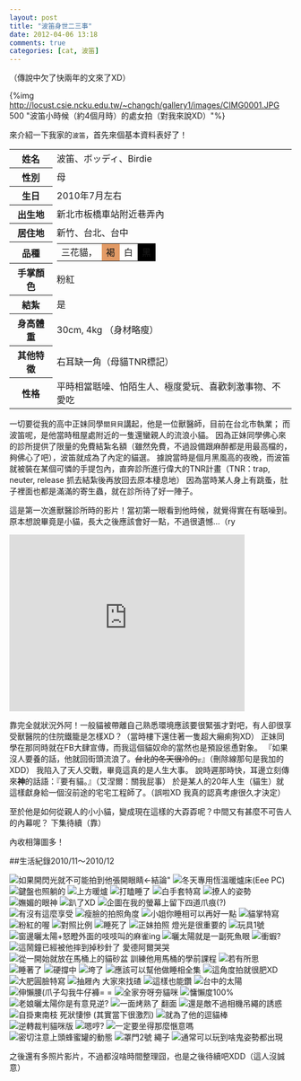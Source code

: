 ```yaml
---
layout: post
title: "波笛身世二三事"
date: 2012-04-06 13:18
comments: true
categories: [cat, 波笛] 
---
```

（傳說中欠了快兩年的文來了XD）

{%img http://locust.csie.ncku.edu.tw/~changch/gallery1/images/CIMG0001.JPG 500 "波笛小時候（約4個月時）的處女拍（對我來說XD）"%}

來介紹一下我家的`波笛`，首先來個基本資料表好了！

<table style="border-spacing: 3px;">
<tr>
	<th>姓名</th>
	<td>波笛、ボッディ、Birdie</td>
</tr>
<tr>
	<th>性別</th>
		<td>母</td>
</tr>
<tr>
	<th>生日</th>
	<td>2010年7月左右</td>
</tr>
<tr>
	<th>出生地</th>
	<td>新北市板橋車站附近巷弄內</td>
</tr>
<tr>
	<th>居住地</th>
	<td>新竹、台北、台中</td>
</tr>
<tr>
	<th>品種</th>
	<td style="line-height: 1;">
		<table style="display:inline-block;border:none;background:none;margin:0;"><tr>
			<td>三花貓，</td>
			<td style="background:rgb(227,155,102);">褐</td>
			<td style="background:white;">白</td>
			<td style="background:black;">黑</td>
		</tr></table>
	</td>
</tr>
<tr><th>手掌顏色</th><td>粉紅</td></tr>
<tr><th>結紮</th><td>是</td></tr>
<tr><th>身高體重</th><td>30cm, 4kg （身材略瘦）</td></tr>
<tr><th>其他特徵</th><td>右耳缺一角（母貓TNR標記）</td></tr>
<tr><th>性格</th><td>平時相當聒噪、怕陌生人、極度愛玩、喜歡刺激事物、不愛吃</td></tr>
</table>

一切要從我的高中正妹同學`關貝貝`講起，他是一位獸醫師，目前在台北市執業；
而波笛呢，是他當時租屋處附近的一隻還蠻親人的流浪小貓。
因為正妹同學佛心來的診所提供了限量的免費結紮名額（雖然免費，不過設備跟麻醉都是用最高檔的，夠佛心了吧），波笛就成為了內定的貓選。
據說當時是個月黑風高的夜晚，而波笛就被裝在某個可憐的手提包內，直奔診所進行偉大的TNR計畫（TNR：trap, neuter, release 抓去結紮後再放回去原本棲息地）
因為當時某人身上有跳蚤，肚子裡面也都是滿滿的寄生蟲，就在診所待了好一陣子。

這是第一次進獸醫診所時的影片！當初第一眼看到他時候，就覺得實在有聒噪到。原本想說畢竟是小貓，長大之後應該會好一點，不過很遺憾…（ry
<iframe width="420" height="315" src="http://www.youtube.com/embed/nNCZwmXw3LI?rel=0" frameborder="0" allowfullscreen></iframe>

靠完全就狀況外阿！一般貓被帶離自己熟悉環境應該要很緊張才對吧，有人卻很享受獸醫院的住院鐵籠是怎樣XD？（當時樓下還住著一隻超大癩痢狗XD）
正妹同學在那同時就在FB大肆宣傳，而我這個貓奴命的當然也是預設慫恿對象。
『如果沒人要養的話，他就回街頭流浪了。<del>台北的冬天很冷的。</del>』（刪除線那句是我加的XDD）
我陷入了天人交戰，畢竟這真的是人生大事。
說時遲那時快，耳邊立刻傳來**神**的話語：『要有貓。』（艾涅爾‎：關我屁事）
於是某人的20年人生（貓生）就這樣獻身給一個沒前途的宅宅工程師了。（誤啦XD 我真的認真考慮很久才決定）  

至於他是如何從親人的小小貓，變成現在這樣的大孬孬呢？中間又有甚麼不可告人的內幕呢？
下集待續（靠）

內收相簿圖多！
<!--more-->
##生活紀錄2010/11～2010/12
<div class="gallery">
<img src="http://locust.csie.ncku.edu.tw/~changch/gallery1/images/CIMG0001.JPG" alt= 如果開閃光就不可能拍到他張開眼睛←結論" />
<img src="http://locust.csie.ncku.edu.tw/~changch/gallery1/images/CIMG0005.JPG" alt="冬天專用恆溫暖爐床(Eee PC)" />
<img src="http://locust.csie.ncku.edu.tw/~changch/gallery1/images/CIMG0006.JPG" alt="鍵盤也照躺的" />
<img src="http://locust.csie.ncku.edu.tw/~changch/gallery1/images/CIMG0011.JPG" alt="上方暖爐" />
<img src="http://locust.csie.ncku.edu.tw/~changch/gallery1/images/CIMG0016.JPG" alt="打瞌睡了" />
<img src="http://locust.csie.ncku.edu.tw/~changch/gallery1/images/CIMG0018.JPG" alt="白手套特寫" />
<img src="http://locust.csie.ncku.edu.tw/~changch/gallery1/images/CIMG0040.JPG" alt="撩人的姿勢" />
<img src="http://locust.csie.ncku.edu.tw/~changch/gallery1/images/CIMG0042.JPG" alt="嫵媚的眼神" />
<img src="http://locust.csie.ncku.edu.tw/~changch/gallery1/images/CIMG0046.JPG" alt="趴了XD" />
<img src="http://locust.csie.ncku.edu.tw/~changch/gallery1/images/CIMG0054.JPG" alt="企圖在我的螢幕上留下四道爪痕(?)" />
<img src="http://locust.csie.ncku.edu.tw/~changch/gallery1/images/CIMG0056.JPG" alt="有沒有這麼享受" />
<img src="http://locust.csie.ncku.edu.tw/~changch/gallery1/images/CIMG0060.JPG" alt="瘦臉的拍照角度" />
<img src="http://locust.csie.ncku.edu.tw/~changch/gallery1/images/CIMG0078.JPG" alt="小姐你睡相可以再好一點" />
<img src="http://locust.csie.ncku.edu.tw/~changch/gallery1/images/CIMG0079.JPG" alt="貓掌特寫" />
<img src="http://locust.csie.ncku.edu.tw/~changch/gallery1/images/CIMG0080.JPG" alt="粉紅的喔" />
<img src="http://locust.csie.ncku.edu.tw/~changch/gallery1/images/CIMG0083.JPG" alt="對照比例" />
<img src="http://locust.csie.ncku.edu.tw/~changch/gallery1/images/CIMG0086.JPG" alt="睡死了" />
<img src="http://locust.csie.ncku.edu.tw/~changch/gallery1/images/CIMG0097.JPG" alt="正妹拍照 燈光是很重要的" />
<img src="http://locust.csie.ncku.edu.tw/~changch/gallery1/images/CIMG0107.JPG" alt="玩具1號" />
<img src="http://locust.csie.ncku.edu.tw/~changch/gallery1/images/CIMG0109.JPG" alt="窗邊曬太陽+怒瞪外面的吱吱叫的麻雀ing" />
<img src="http://locust.csie.ncku.edu.tw/~changch/gallery1/images/CIMG0111.JPG" alt="曬太陽就是一副死魚眼" />
<img src="http://locust.csie.ncku.edu.tw/~changch/gallery1/images/CIMG0114.JPG" alt="衝蝦?" />
<img src="http://locust.csie.ncku.edu.tw/~changch/gallery1/images/CIMG0130.JPG" alt="這鬧鐘已經被他摔到掉秒針了 愛德阿爾哭哭" />
<img src="http://locust.csie.ncku.edu.tw/~changch/gallery1/images/CIMG0131.JPG" alt="從一開始就放在馬桶上的貓砂盆  訓練他用馬桶的學前課程" />
<img src="http://locust.csie.ncku.edu.tw/~changch/gallery1/images/CIMG0132.JPG" alt="若有所思" />
<img src="http://locust.csie.ncku.edu.tw/~changch/gallery1/images/CIMG0133.JPG" alt="睡著了" />
<img src="http://locust.csie.ncku.edu.tw/~changch/gallery1/images/CIMG0134.JPG" alt="硬撐中" />
<img src="http://locust.csie.ncku.edu.tw/~changch/gallery1/images/CIMG0136.JPG" alt="垮了" />
<img src="http://locust.csie.ncku.edu.tw/~changch/gallery1/images/CIMG0139.JPG" alt="應該可以幫他做睡相全集" />
<img src="http://locust.csie.ncku.edu.tw/~changch/gallery1/images/CIMG0140.JPG" alt="這角度拍就很肥XD" />
<img src="http://locust.csie.ncku.edu.tw/~changch/gallery1/images/CIMG0141.JPG" alt="大肥圓臉特寫" />
<img src="http://locust.csie.ncku.edu.tw/~changch/gallery1/images/CIMG0154.JPG" alt="抽屜內 大家來找碴" />
<img src="http://locust.csie.ncku.edu.tw/~changch/gallery1/images/CIMG0156.JPG" alt="這樣也能鑽" />
<img src="http://locust.csie.ncku.edu.tw/~changch/gallery1/images/CIMG1212.JPG" alt="台中的太陽" />
<img src="http://locust.csie.ncku.edu.tw/~changch/gallery1/images/CIMG1213.JPG" alt="伸懶腰(爪子勾我牛仔褲= =" />
<img src="http://locust.csie.ncku.edu.tw/~changch/gallery1/images/CIMG1216.JPG" alt="全家夯呀夯貓咪" />
<img src="http://locust.csie.ncku.edu.tw/~changch/gallery1/images/CIMG1217.JPG" alt="慵懶度100%" />
<img src="http://locust.csie.ncku.edu.tw/~changch/gallery1/images/CIMG1218.JPG" alt="老娘曬太陽你是有意見逆?" />
<img src="http://locust.csie.ncku.edu.tw/~changch/gallery1/images/CIMG1221.JPG" alt="一面烤熟了 翻面" />
<img src="http://locust.csie.ncku.edu.tw/~changch/gallery1/images/CIMG1222.JPG" alt="還是敵不過相機吊繩的誘惑" />
<img src="http://locust.csie.ncku.edu.tw/~changch/gallery1/images/CIMG1225.JPG" alt="自掛東南枝 死狀悽慘 (其實當下很激烈)" />
<img src="http://locust.csie.ncku.edu.tw/~changch/gallery1/images/CIMG1226.JPG" alt="就為了他的逗貓棒" />
<img src="http://locust.csie.ncku.edu.tw/~changch/gallery1/images/CIMG1227.JPG" alt="逆轉裁判貓咪版" />
<img src="http://locust.csie.ncku.edu.tw/~changch/gallery1/images/CIMG1229.JPG" alt="嗯哼?" />
<img src="http://locust.csie.ncku.edu.tw/~changch/gallery1/images/CIMG1232.JPG" alt="一定要坐得那麼愜意嗎" />
<img src="http://locust.csie.ncku.edu.tw/~changch/gallery1/images/CIMG1233.JPG" alt="密切注意上頭蜂蜜罐的動態" />
<img src="http://locust.csie.ncku.edu.tw/~changch/gallery1/images/CIMG1234.JPG" alt="罩門2號 繩子" />
<img src="http://locust.csie.ncku.edu.tw/~changch/gallery1/images/CIMG1235.JPG" alt="通常可以玩到啥鬼姿勢都出現" />
</div>

之後還有多照片影片，不過都沒啥時間整理囧，也是之後待續吧XDD（這人沒誠意）